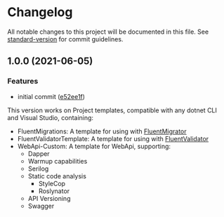 # Changelog

All notable changes to this project will be documented in this file. See [standard-version](https://github.com/conventional-changelog/standard-version) for commit guidelines.

## 1.0.0 (2021-06-05)


### Features

* initial commit ([e52ee1f](https://github.com/ftathiago/dotnet-templates/commit/e52ee1fbc4f332d6720d54169d0a254f9bea93c5))

This version works on Project templates, compatible with any dotnet CLI and Visual Studio, containing:
- FluentMigrations: A template for using with [FluentMigrator](https://www.nuget.org/packages/FluentMigrator/)
- FluentValidatorTemplate: A template for using with [FluentValidator](https://www.nuget.org/packages/FluentValidator/)
- WebApi-Custom: A template for WebApi, supporting:
  - Dapper
  - Warmup capabilities
  - Serilog
  - Static code analysis
    - StyleCop
    - Roslynator
  - API Versioning
  - Swagger
